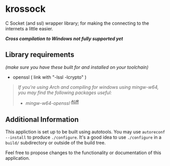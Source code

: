 # krossock
C Socket (and ssl) wrapper library; for making the connecting to the internets a little easier.

***Cross compilation to Windows not fully supported yet***

## Library requirements
*(make sure you have these built for and installed on your toolchain)*
* openssl ( link with "-lssl -lcrypto" )

>*If you're using Arch and compiling for windows using mingw-w64, you may find
the following packages useful:*
>* *mingw-w64-openssl <sup>[AUR](https://aur.archlinux.org/packages/mingw-w64-openssl)</sup>*

## Additional Information
This appliction is set up to be built using autotools. You may use
`autoreconf --install` to produce `./configure`. It's a good idea to use
`./configure` in a `build/` subdirectory or outside of the build tree.

Feel free to propose changes to the functionality or documentation of this
application.

